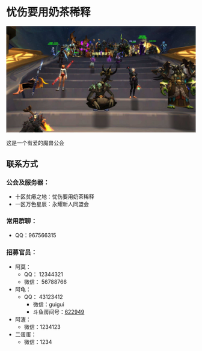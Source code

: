 # 忧伤要用奶茶稀释

![Image](https://github.com/supermt/supermt.github.io/blob/main/logo.jpg)

这是一个有爱的魔兽公会

## 联系方式

### 公会及服务器：

* 十区贫瘠之地：忧伤要用奶茶稀释
* 一区万色星辰：永耀新人同盟会

### 常用群聊：

* QQ：967566315

### 招募官员：
* 阿莫：
  * QQ： 12344321
  * 微信： 56788766
* 阿龟：
  * QQ： 43123412
      * 微信：guigui
      * 斗鱼房间号：[622949](https://www.douyu.com/622949)
* 阿渣：
  * 微信：1234123
* 二蛋蛋：
  * 微信：1234

